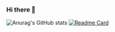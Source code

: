### Hi there 👋

![Anurag's GitHub stats](https://github-readme-stats.vercel.app/api?username=&theme=material-palenight&show_icons=true)
[![Readme Card](https://github-readme-stats.vercel.app/api/pin/?username=gfroidcourt&repo=iut-onboarding&theme=material-palenight)](https://github.com/gfroidcourt/iut-onboarding)
<!--
**gfroidcourt/gfroidcourt** is a ✨ _special_ ✨ repository because its `README.md` (this file) appears on your GitHub profile.

Here are some ideas to get you started:

- 🔭 I’m currently working on ...
- 🌱 I’m currently learning ...
- 👯 I’m looking to collaborate on ...
- 🤔 I’m looking for help with ...
- 💬 Ask me about ...
- 📫 How to reach me: ...
- 😄 Pronouns: ...
- ⚡ Fun fact: ...
-->
